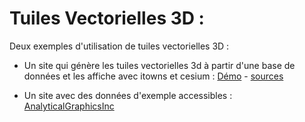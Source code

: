 Tuiles Vectorielles 3D : 
=====================


Deux exemples d'utilisation de tuiles vectorielles 3D : 

* Un site qui génère les tuiles vectorielles 3d à partir d'une base de données et les affiche avec itowns et cesium : 
[Démo](http://3d.oslandia.com/) - [sources](https://github.com/LI3DS/lopocs)

* Un site avec des données d'exemple accessibles : [AnalyticalGraphicsInc](https://github.com/AnalyticalGraphicsInc/3d-tiles-samples)
